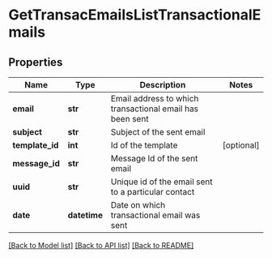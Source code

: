 # GetTransacEmailsListTransactionalEmails

## Properties
Name | Type | Description | Notes
------------ | ------------- | ------------- | -------------
**email** | **str** | Email address to which transactional email has been sent | 
**subject** | **str** | Subject of the sent email | 
**template_id** | **int** | Id of the template | [optional] 
**message_id** | **str** | Message Id of the sent email | 
**uuid** | **str** | Unique id of the email sent to a particular contact | 
**date** | **datetime** | Date on which transactional email was sent | 

[[Back to Model list]](../README.md#documentation-for-models) [[Back to API list]](../README.md#documentation-for-api-endpoints) [[Back to README]](../README.md)


